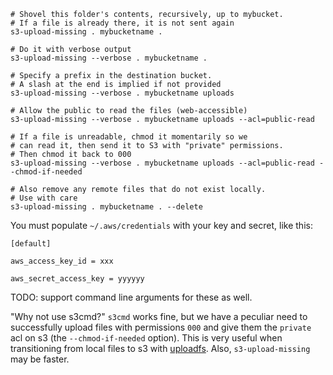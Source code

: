```
# Shovel this folder's contents, recursively, up to mybucket.
# If a file is already there, it is not sent again
s3-upload-missing . mybucketname .

# Do it with verbose output
s3-upload-missing --verbose . mybucketname .

# Specify a prefix in the destination bucket.
# A slash at the end is implied if not provided
s3-upload-missing --verbose . mybucketname uploads

# Allow the public to read the files (web-accessible)
s3-upload-missing --verbose . mybucketname uploads --acl=public-read

# If a file is unreadable, chmod it momentarily so we
# can read it, then send it to S3 with "private" permissions.
# Then chmod it back to 000
s3-upload-missing --verbose . mybucketname uploads --acl=public-read --chmod-if-needed

# Also remove any remote files that do not exist locally.
# Use with care
s3-upload-missing . mybucketname . --delete
```

You must populate `~/.aws/credentials` with your key and secret, like this:

```
[default]

aws_access_key_id = xxx

aws_secret_access_key = yyyyyy
```

TODO: support command line arguments for these as well.

"Why not use s3cmd?" `s3cmd` works fine, but we have a peculiar need to successfully upload files with permissions `000` and give them the `private` acl on s3 (the `--chmod-if-needed` option). This is very useful when transitioning from local files to s3 with [uploadfs](https://www.npmjs.com/package/uploadfs). Also, `s3-upload-missing` may be faster.

